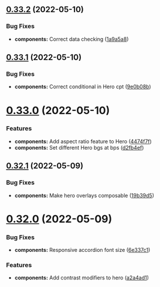 ## [0.33.2](https://github.com/jacecotton/tcds/compare/v0.33.1...v0.33.2) (2022-05-10)


### Bug Fixes

* **components:** Correct data checking ([1a9a5a8](https://github.com/jacecotton/tcds/commit/1a9a5a84fe61198899c36c3aa8552a4deaacb70d))



## [0.33.1](https://github.com/jacecotton/tcds/compare/v0.33.0...v0.33.1) (2022-05-10)


### Bug Fixes

* **components:** Correct conditional in Hero cpt ([9e0b08b](https://github.com/jacecotton/tcds/commit/9e0b08ba3460dd5a64d2f6e46f38866139c2d095))



# [0.33.0](https://github.com/jacecotton/tcds/compare/v0.32.1...v0.33.0) (2022-05-10)


### Features

* **components:** Add aspect ratio feature to Hero ([4474f7f](https://github.com/jacecotton/tcds/commit/4474f7f74ca93bc07198ca2218294ba86eb7a042))
* **components:** Set different Hero bgs at bps ([d2fb4ef](https://github.com/jacecotton/tcds/commit/d2fb4efae6ef7c0640a48e81efa7c2eb2a36b614))



## [0.32.1](https://github.com/jacecotton/tcds/compare/v0.32.0...v0.32.1) (2022-05-09)


### Bug Fixes

* **components:** Make hero overlays composable ([19b39d5](https://github.com/jacecotton/tcds/commit/19b39d549b43e9eb35bad508ee64493811fb779c))



# [0.32.0](https://github.com/jacecotton/tcds/compare/v0.31.10...v0.32.0) (2022-05-09)


### Bug Fixes

* **components:** Responsive accordion font size ([6e337c1](https://github.com/jacecotton/tcds/commit/6e337c132841e896f96468d240a81191a58ce652))


### Features

* **components:** Add contrast modifiers to hero ([a2a4ad1](https://github.com/jacecotton/tcds/commit/a2a4ad13421c6e03306a4fb0e99cf37f6836077d))



